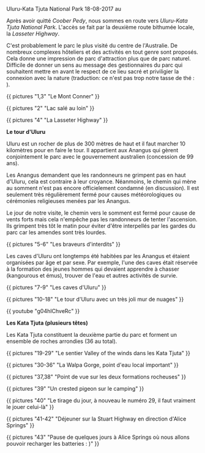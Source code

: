 Uluru-Kata Tjuta National Park
18-08-2017
au

Après avoir quitté *Coober Pedy*, nous sommes en route vers *Uluru-Kata Tjuta National Park*. L'accès se fait par la deuxième route bithumée locale, la *Lasseter Highway*.

C'est probablement le parc le plus visité du centre de l'Australie. De nombreux complexes hôteliers et des activités en tout genre sont proposés. Cela donne une impression de parc d'attraction plus que de parc naturel. Difficile de donner un sens au message des gestionnaires du parc qui souhaitent mettre en avant le respect de ce lieu sacré et priviligier la connexion avec la nature (traduction: ce n'est pas trop notre tasse de thé : ).

{{ pictures "1,3" "Le Mont Conner" }}

{{ pictures "2" "Lac salé au loin" }}

{{ pictures "4" "La Lasseter Highway" }}

**Le tour d'Uluru**

Uluru est un rocher de plus de 300 mètres de haut et il faut marcher 10 kilomètres pour en faire le tour. Il appartient aux Anangus qui gèrent conjointement le parc avec le gouvernement australien (concession de 99 ans).

Les Anangus demandent que les randonneurs ne grimpent pas en haut d'Uluru, cela est contraire à leur croyance. Néanmoins, le chemin qui mène au somment n'est pas encore officielement condamné (en discussion). Il est seulement très régulièrement fermé pour causes météorologiques ou cérémonies religieuses menées par les Anangus.

Le jour de notre visite, le chemin vers le somment est fermé pour cause de vents forts mais cela n'empêche pas les randonneurs de tenter l'ascension. Ils grimpent très tôt le matin pour éviter d'être interpellés par les gardes du parc car les amendes sont très lourdes.

{{ pictures "5-6" "Les braveurs d'interdits" }}

Les caves d'Uluru ont longtemps été habitées par les Anangus et étaient organisées par âge et par sexe. Par exemple, l'une des caves était réservée à la formation des jeunes hommes qui devaient apprendre à chasser (kangourous et émus), trouver de l'eau et autres activités de survie. 

{{ pictures "7-9" "Les caves d'Uluru" }}

{{ pictures "10-18" "Le tour d'Uluru avec un très joli mur de nuages" }}

<div class=="center">
  {{ youtube "g04hIChveRc" }}
</div>

**Les Kata Tjuta (plusieurs têtes)**

Les Kata Tjuta constituent la deuxième partie du parc et forment un ensemble de roches arrondies (36 au total).

{{ pictures "19-29" "Le sentier Valley of the winds dans les Kata Tjuta" }}

{{ pictures "30-36" "La Walpa Gorge, point d'eau local important" }}

{{ pictures "37,38" "Point de vue sur les deux formations rocheuses" }}

{{ pictures "39" "Un crested pigeon sur le camping" }}

{{ pictures "40" "Le tirage du jour, à nouveau le numéro 29, il faut vraiment le jouer celui-là" }}

{{ pictures "41-42" "Déjeuner sur la Stuart Highway en direction d'Alice Springs" }}

{{ pictures "43" "Pause de quelques jours à Alice Springs où nous allons pouvoir recharger les batteries : )" }}








